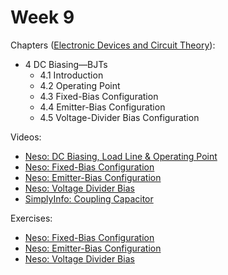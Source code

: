 # Week 9


Chapters ([Electronic Devices and Circuit Theory](https://annas-archive.org/md5/1fec9964c4c69b9aedb545bc50eff5de)):
- 4 DC Biasing—BJTs
    - 4.1 Introduction
    - 4.2 Operating Point
    - 4.3 Fixed-Bias Configuration
    - 4.4 Emitter-Bias Configuration
    - 4.5 Voltage-Divider Bias Configuration

Videos:
- [Neso: DC Biasing, Load Line & Operating Point](https://www.youtube.com/watch?v=jQb199oIY5U)
- [Neso: Fixed-Bias Configuration](https://www.youtube.com/watch?v=yLEcCtqsa14)
- [Neso: Emitter-Bias Configuration](https://www.youtube.com/watch?v=rERBi7Ao9To)
- [Neso: Voltage Divider Bias](https://www.youtube.com/watch?v=VKr9SB3cULc)
- [SimplyInfo: Coupling Capacitor](https://www.youtube.com/watch?v=tZmXTADSmMs)

Exercises:
- [Neso: Fixed-Bias Configuration](https://www.youtube.com/watch?v=yMvTpaHKn0E)
- [Neso: Emitter-Bias Configuration](https://www.youtube.com/watch?v=VDhtKonz3gA)
- [Neso: Voltage Divider Bias](https://www.youtube.com/watch?v=y628rhfjpzg)

